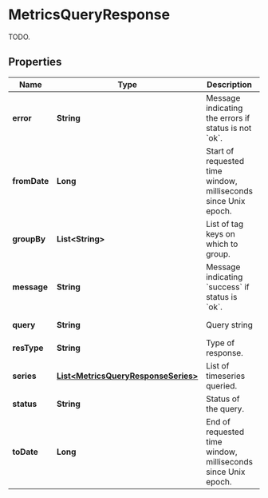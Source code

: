 

# MetricsQueryResponse

TODO.
## Properties

Name | Type | Description | Notes
------------ | ------------- | ------------- | -------------
**error** | **String** | Message indicating the errors if status is not &#x60;ok&#x60;. |  [optional] [readonly]
**fromDate** | **Long** | Start of requested time window, milliseconds since Unix epoch. |  [optional] [readonly]
**groupBy** | **List&lt;String&gt;** | List of tag keys on which to group. |  [optional] [readonly]
**message** | **String** | Message indicating &#x60;success&#x60; if status is &#x60;ok&#x60;. |  [optional] [readonly]
**query** | **String** | Query string |  [optional] [readonly]
**resType** | **String** | Type of response. |  [optional] [readonly]
**series** | [**List&lt;MetricsQueryResponseSeries&gt;**](MetricsQueryResponseSeries.md) | List of timeseries queried. |  [optional] [readonly]
**status** | **String** | Status of the query. |  [optional] [readonly]
**toDate** | **Long** | End of requested time window, milliseconds since Unix epoch. |  [optional] [readonly]




